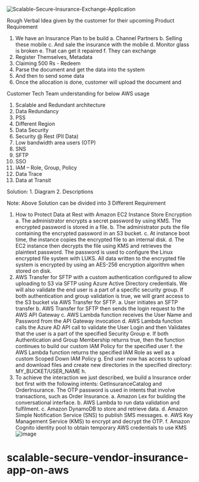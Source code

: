 ![Scalable-Secure-Insurance-Exchange-Application](https://user-images.githubusercontent.com/13980382/130314662-a5a2f89a-ba46-4cef-8698-a22f0f698ca8.png)

Rough Verbal Idea given by the customer for their upcoming Product Requirement
1.	We have an Insurance Plan to be build
a.	Channel Partners
b.	Selling these mobile
c.	And sale the insurance with the mobile
d.	Monitor glass is broken
e.	That can get it repaired
f.	They can exchange
2.	Register Themselves, Metadata
3.	Claiming 500 Rs  - Redeem
4.	Parse the document and get the data into the system
5.	And then to send some data
6.	Once the allocation is done, customer will upload the document and 

Customer Tech Team understanding for below AWS usage
1.	Scalable and Redundant architecture
2.	Data Redundancy
3.	PSS
4.	Different Region
5.	Data Security
6.	Security @ Rest (PII Data)
7.	Low bandwidth area users (OTP)
8.	SNS
9.	SFTP
10.	SSO
11.	IAM – Role, Group, Policy
12.	Data Trace
13.	Data at Transit

Solution: 1. Diagram 2. Descriptions

Note: Above Solution can be divided into 3 Different Requirement
1.	How to Protect Data at Rest with Amazon EC2 Instance Store Encryption
a.	The administrator encrypts a secret password by using KMS. The encrypted password is stored in a file.
b.	The administrator puts the file containing the encrypted password in an S3 bucket.
c.	At instance boot time, the instance copies the encrypted file to an internal disk.
d.	The EC2 instance then decrypts the file using KMS and retrieves the plaintext password. The password is used to configure the Linux encrypted file system with LUKS. All data written to the encrypted file system is encrypted by using an AES-256 encryption algorithm when stored on disk.
2.	AWS Transfer for SFTP with a custom authentication configured to allow uploading to S3 via SFTP using Azure Active Directory credentials. We will also validate the end user is a part of a specific security group. If both authentication and group validation is true, we will grant access to the S3 bucket via AWS Transfer for SFTP.
a.	User initiates an SFTP transfer
b.	AWS Transfer for SFTP then sends the login request to the AWS API Gateway
c.	AWS Lambda function receives the User Name and Password from the API Gateway invocation
d.	AWS Lambda function calls the Azure AD API call to validate the User Login and then Validates that the user is a part of the specified Security Group
e.	If both Authentication and Group Membership returns true, then the function continues to build our custom IAM Policy for the specified user
f.	the AWS Lambda function returns the specified IAM Role as well as a custom Scoped Down IAM Policy
g.	End user now has access to upload and download files and create new directories in the specified directory: MY_BUCKET/USER_NAME
h.	
3.	To achieve the interaction we just described, we build a Insurance order bot first with the following intents: GetInsuranceCatalog and OrderInsurance. The OTP password is used in intents that involve transactions, such as Order Insurance.
a.	Amazon Lex for building the conversational interface.
b.	AWS Lambda to run data validation and fulfilment.
c.	Amazon DynamoDB to store and retrieve data.
d.	Amazon Simple Notification Service (SNS) to publish SMS messages.
e.	AWS Key Management Service (KMS) to encrypt and decrypt the OTP.
f.	Amazon Cognito identity pool to obtain temporary AWS credentials to use KMS
![image](https://user-images.githubusercontent.com/13980382/130731807-4cf88d20-4def-4b49-954b-f54868b67dc5.png)

# scalable-secure-vendor-insurance-app-on-aws
